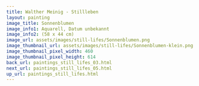 ```yaml
---
title: Walther Meinig - Stillleben
layout: painting
image_title: Sonnenblumen 
image_info1: Aquarell, Datum unbekannt
image_info2: (58 x 44 cm)
image_url: assets/images/still-lifes/Sonnenblumen.png
image_thumbnail_url: assets/images/still-lifes/Sonnenblumen-klein.png
image_thumbnail_pixel_width: 460
image_thumbnail_pixel_height: 614
back_url: paintings_still_lifes_03.html
next_url: paintings_still_lifes_05.html
up_url: paintings_still_lifes.html
---
```

